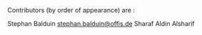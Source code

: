 Contributors (by order of appearance) are :

Stephan Balduin <stephan.balduin@offis.de>
Sharaf Aldin Alsharif
